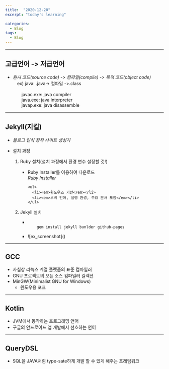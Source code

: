 ```yaml
---
title:  "2020-12-20"
excerpt: "today's learning"

categories:
  - Blog
tags:
  - Blog
---
```


***
## 고급언어 -> 저급언어
* <em>원시 코드(source code) -> 컴파일(compile) -> 목적 코드(object code)</em>  
&emsp;ex) java: .java-> 컴파일 ->.class    <br/><br/>
&emsp;&emsp;javac.exe: java compiler  
&emsp;&emsp;java.exe: java interpreter  
&emsp;&emsp;javap.exe: java disassemble  

***  
## Jekyll(지킬)  
* <em>블로그 인식 정적 사이트 생성기</em>
* 설치 과정
  <ol> 
    <li>Ruby 설치(설치 과정에서 환경 변수 설정할 것!)</li>
    <ul>
      <li>Ruby Installer를 이용하여 다운로드<br/><em>Ruby Installer</em></li>
      
      <ul>
        <li><em>윈도우즈 기반</em></li> 
        <li><em>루비 언어, 실행 환경, 주요 문서 포함</em></li>
      </ul>
    </ul>
    <li>Jekyll 설치</li>
    <ul>
      <li><code>
      gem install jekyll bunlder github-pages  
        </code></li>
      <li>![ex_screenshot]()</li>
    </ul>
  </ol>
  
***
## GCC  
* 사실상 리눅스 계열 플랫폼의 표준 컴파일러
* GNU 프로젝트의 오픈 소스 컴파일러 컬렉션
* MinGW(Minimalist GNU for Windows)
  * 윈도우용 포크  

***
## Kotlin
* JVM에서 동작하는 프로그래밍 언어
* 구글의 안드로이드 앱 개발에서 선호하는 언어

***
## QueryDSL
* SQL을 JAVA처럼 type-sate하게 개발 할 수 있게 해주는 프레임워크

